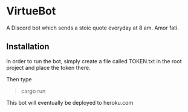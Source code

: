 # VirtueBot
A Discord bot which sends a stoic quote everyday at 8 am. Amor fati. 

## Installation
In order to run the bot, simply create a file called TOKEN.txt in the root project and place the token there.

Then type 
> cargo run

This bot will eventually be deployed to heroku.com
